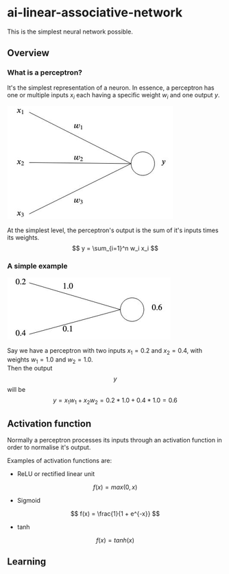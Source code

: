 # ai-linear-associative-network

This is the simplest neural network possible. 

## Overview

### What is a perceptron?

It's the simplest representation of a neuron. 
In essence, a perceptron has one or multiple inputs $x_i$ each having a specific weight $w_i$ and one output $y$. 

![alt text](readme-images/perceptron.jpg)

At the simplest level, the perceptron's output is the sum of it's inputs times its weights. 
$$ y = \sum_{i=1}^n w_i x_i $$

### A simple example

![alt text](readme-images/perceptron-example.jpg)

Say we have a perceptron with two inputs $x_1 = 0.2$ and $x_2 = 0.4$, with weights $w_1 = 1.0$ and $w_2 = 1.0$.  
Then the output $$y$$ will be
$$ y = x_1 w_1 + x_2 w_2 = 0.2 * 1.0 + 0.4 * 1.0 = 0.6$$

## Activation function

Normally a perceptron processes its inputs through an activation function in order to normalise it's output. 

Examples of activation functions are:
- ReLU or rectified linear unit

$$ f(x) = max(0, x) $$

- Sigmoid

$$ f(x) = \frac{1}{1 + e^{-x}} $$

- tanh

$$ f(x) = tanh(x) $$

## Learning